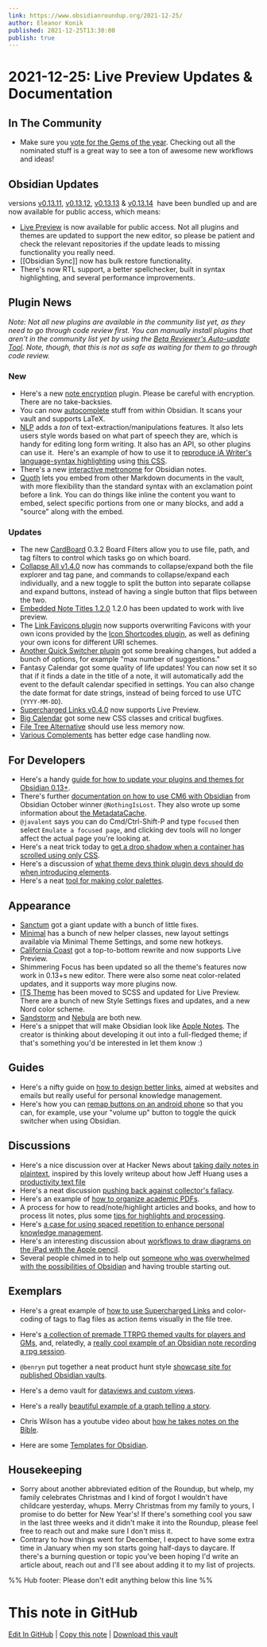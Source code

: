 ```yaml
---
link: https://www.obsidianroundup.org/2021-12-25/
author: Eleanor Konik
published: 2021-12-25T13:30:00
publish: true
---
```


# 2021-12-25: Live Preview Updates & Documentation

## In The Community

-   Make sure you [vote for the Gems of the year](https://forum.obsidian.md/t/obsidian-gems-of-the-year-2021-voting/28759). Checking out all the nominated stuff is a great way to see a ton of awesome new workflows and ideas!

## Obsidian Updates

versions [v0.13.11](https://forum.obsidian.md/t/obsidian-release-v0-13-11-insider-build/28809), [v0.13.12](https://forum.obsidian.md/t/obsidian-release-v0-13-12-insider-build/28813/2), [v0.13.13](https://forum.obsidian.md/t/obsidian-release-v0-13-13-insider-build/28955/1) & [v0.13.14](https://forum.obsidian.md/t/obsidian-release-v0-13-14/29006)  have been bundled up and are now available for public access, which means:

-   [Live Preview](https://help.obsidian.md/Live+preview+update) is now available for public access. Not all plugins and themes are updated to support the new editor, so please be patient and check the relevant repositories if the update leads to missing functionality you really need.
-   [[Obsidian Sync]] now has bulk restore functionality.
-   There's now RTL support, a better spellchecker, built in syntax highlighting, and several performance improvements.

## Plugin News

_Note: Not all new plugins are available in the community list yet, as they need to go through code review first. You can manually install plugins that aren't in the community list yet by using the [Beta Reviewer's Auto-update Tool](https://github.com/TfTHacker/obsidian42-brat). Note, though, that this is not as safe as waiting for them to go through code review._

### New

-   Here's a new [note encryption](https://github.com/LikelyLee/NoteEncryption) plugin. Please be careful with encryption. There are no take-backsies.
-   You can now [autocomplete](https://github.com/tth05/obsidian-completr) stuff from within Obsidian. It scans your vault and supports LaTeX.
-   [NLP](https://github.com/SkepticMystic/nlp) adds a _ton_ of text-extraction/manipulations features. It also lets users style words based on what part of speech they are, which is handy for editing long form writing. It also has an API, so other plugins can use it.  Here's an example of how to use it to [reproduce iA Writer's language-syntax highlighting](http://discordapp.com/channels/686053708261228577/702656734631821413/923215464912527401) using [this CSS](https://github.com/SkepticMystic/nlp/discussions/4#discussioncomment-1858644).
-   There's a new [interactive metronome](https://github.com/curtgrimes/obsidian-metronome-plugin) for Obsidian notes.
-   [Quoth](https://github.com/erykwalder/quoth/releases/tag/0.1.1) lets you embed from other Markdown documents in the vault, with more flexibility than the standard syntax with an exclamation point before a link. You can do things like inline the content you want to embed, select specific portions from one or many blocks, and add a "source" along with the embed.

### Updates

-   The new [CardBoard](https://github.com/roovo/obsidian-card-board) 0.3.2 Board Filters allow you to use file, path, and tag filters to control which tasks go on which board.
-   [Collapse All v1.4.0](https://github.com/OfficerHalf/obsidian-collapse-all/releases/tag/1.4.0) now has commands to collapse/expand both the file explorer and tag pane, and commands to collapse/expand each individually, and a new toggle to split the button into separate collapse and expand buttons, instead of having a single button that flips between the two.
-   [Embedded Note Titles 1.2.0](https://github.com/mgmeyers/obsidian-embedded-note-titles/) 1.2.0 has been updated to work with live preview.
-   The [Link Favicons plugin](https://github.com/joethei/obsidian-link-favicon) now supports overwriting Favicons with your own icons provided by the [Icon Shortcodes plugin](https://github.com/aidenlx/obsidian-icon-shortcodes), as well as defining your own icons for different URI schemes.
-   [Another Quick Switcher plugin](https://github.com/tadashi-aikawa/obsidian-another-quick-switcher/releases/tag/3.1.0) got some breaking changes, but added a bunch of options, for example "max number of suggestions."
-   Fantasy Calendar got some quality of life updates! You can now set it so that if it finds a date in the title of a note, it will automatically add the event to the default calendar specified in settings. You can also change the date format for date strings, instead of being forced to use UTC (`YYYY-MM-DD`).
-   [Supercharged Links v0.4.0](https://github.com/mdelobelle/obsidian_supercharged_links) now supports Live Preview.
-   [Big Calendar](https://github.com/Quorafind/Obsidian-Big-Calendar/releases/tag/0.1.13) got some new CSS classes and critical bugfixes.
-   [File Tree Alternative](https://github.com/ozntel/file-tree-alternative/releases/tag/1.6.6) should use less memory now.
-   [Various Complements](https://github.com/tadashi-aikawa/obsidian-various-complements-plugin/releases/tag/3.4.0) has better edge case handling now.

## For Developers

-   Here's a handy [guide for how to update your plugins and themes for Obsidian 0.13+](https://publish.obsidian.md/hub/04+-+Guides%2C+Workflows%2C+%26+Courses/Guides/How+to+update+your+plugins+and+CSS+for+live+preview).
-   There's further [documentation on how to use CM6 with Obsidian](https://github.com/nothingislost/obsidian-cm6-attributes) from Obsidian October winner `@NothingIsLost`. They also wrote up some information about [the MetadataCache](https://github.com/obsidianmd/obsidian-api/issues/33).
-   `@javalent` says you can do Cmd/Ctrl-Shift-P and type `focused` then select `Emulate a focused page`, and clicking dev tools will no longer affect the actual page you're looking at.
-   Here's a neat trick today to [get a drop shadow when a container has scrolled using only CSS](https://discord.com/channels/686053708261228577/702656734631821413/921553490558459944).
-   Here's a discussion of [what theme devs think plugin devs should do when introducing elements](http://discordapp.com/channels/686053708261228577/702656734631821413/923695832690221066).
-   Here's a neat [tool for making color palettes](https://leonardocolor.io/?colorKeys=%236fa7ff&base=ffffff&ratios=3%2C4.5&mode=CAM02).

## Appearance

-   [Sanctum](https://github.com/jdanielmourao/obsidian-sanctum/releases/tag/v0.5) got a giant update with a bunch of little fixes.
-   [Minimal](https://github.com/kepano/obsidian-minimal/releases/tag/4.2.0) has a bunch of new helper classes, new layout settings available via Minimal Theme Settings, and some new hotkeys.
-   [California Coast](https://github.com/mgmeyers/obsidian-california-coast-theme) got a top-to-bottom rewrite and now supports Live Preview.
-   Shimmering Focus has been updated so all the theme's features now work in 0.13+s new editor. There were also some neat color-related updates, and it supports way more plugins now.
-   [ITS Theme](https://forum.obsidian.md/t/theme-its-dark-light-theme/12838/146) has been moved to SCSS and updated for Live Preview. There are a bunch of new Style Settings fixes and updates, and a new Nord color scheme.
-   [Sandstorm](https://github.com/jaysan0/obsidian-sandstorm) and [Nebula](https://github.com/dlccyes/obsidian-nebula/) are both new.
-   Here's a snippet that will make Obsidian look like [Apple Notes](https://discord.com/channels/686053708261228577/702656734631821413/923730545085665330). The creator is thinking about developing it out into a full-fledged theme; if that's something you'd be interested in let them know :)

## Guides

-   Here's a nifty guide on [how to design better links](https://uxdesign.cc/designing-better-links-for-websites-and-emails-a-guideline-5b8638ce675a), aimed at websites and emails but really useful for personal knowledge management.
-   Here's how you can [remap buttons on an android phone](https://discord.com/channels/686053708261228577/864046194195431425/923283744956252202) so that you can, for example, use your "volume up" button to toggle the quick switcher when using Obsidian.

## Discussions

-   Here's a nice discussion over at Hacker News about [taking daily notes in plaintext](https://news.ycombinator.com/item?id=29661167), inspired by this lovely writeup about how Jeff Huang uses a [productivity text file](https://jeffhuang.com/productivity_text_file/)
-   Here's a neat discussion [pushing back against collector's fallacy](https://discord.com/channels/686053708261228577/722584061087842365/914188614362071091).
-   Here's an example of [how to organize academic PDFs](http://discordapp.com/channels/686053708261228577/722584061087842365/923326410116980826).
-   A process for how to read/note/highlight articles and books, and how to process lit notes, plus some [tips for highlights and processing](https://forum.obsidian.md/t/how-do-you-read-process-material/29140/4?u=austin).
-   Here's [a case for using spaced repetition to enhance personal knowledge management](https://thepuranik.home.blog/2021/12/24/second-brain-obsidian-spaced-repetition-plugin/).
-   Here's an interesting discussion about [workflows to draw diagrams on the iPad with the Apple pencil](https://www.reddit.com/r/ObsidianMD/comments/rmgrt2/update_on_the_discussion_i_had_here_about_ipad/).
-   Several people chimed in to help out [someone who was overwhelmed with the possibilities of Obsidian](https://www.reddit.com/r/ObsidianMD/comments/rk1un0/need_advice_too_overwhelmed_to_start_using_the/) and having trouble starting out.

## Exemplars

-   Here's a great example of [how to use Supercharged Links](https://discord.com/channels/686053708261228577/744933215063638183/923730166444851220) and color-coding of tags to flag files as action items visually in the file tree.

-   Here's [a collection of premade TTRPG themed vaults for players and GMs](https://github.com/Rotengar/Obsidian.Character.Vaults), and, relatedly, a [really cool example of an Obsidian note recording a rpg session](https://discord.com/channels/686053708261228577/916477002909876265/923356632296075304).

-   `@benryn` put together a neat product hunt style [showcase site for published Obsidian vaults](https://www.openvaults.xyz/).
-   Here's a demo vault for [dataviews and custom views](https://github.com/kaelri/obsidian-dataview-test-vault).
-   Here's a really [beautiful example of a graph telling a story](https://www.youtube.com/watch?v=7RKNKbEYAlA).
-   Chris Wilson has a youtube video about [how he takes notes on the Bible](https://www.youtube.com/c/ChrisWilsonUK).
-   Here are some [Templates for Obsidian](https://github.com/llZektorll/OB_Template).

## Housekeeping

-   Sorry about another abbreviated edition of the Roundup, but whelp, my family celebrates Christmas and I kind of forgot I wouldn't have childcare yesterday, whups. Merry Christmas from my family to yours, I promise to do better for New Year's! If there's something cool you saw in the last three weeks and it didn't make it into the Roundup, please feel free to reach out and make sure I don't miss it.
-   Contrary to how things went for December, I expect to have some extra time in January when my son starts going half-days to daycare. If there's a burning question or topic you've been hoping I'd write an article about, reach out and I'll see about adding it to my list of projects.

%% Hub footer: Please don't edit anything below this line %%

# This note in GitHub

<span class="git-footer">[Edit In GitHub](https://github.dev/obsidian-community/obsidian-hub/blob/main/01%20-%20Community/Obsidian%20Roundup/2021-12-25%20%20Live%20Preview%20Updates%20and%20Documentation.md "git-hub-edit-note") | [Copy this note](https://raw.githubusercontent.com/obsidian-community/obsidian-hub/main/01%20-%20Community/Obsidian%20Roundup/2021-12-25%20%20Live%20Preview%20Updates%20and%20Documentation.md "git-hub-copy-note") | [Download this vault](https://github.com/obsidian-community/obsidian-hub/archive/refs/heads/main.zip "git-hub-download-vault") </span>
